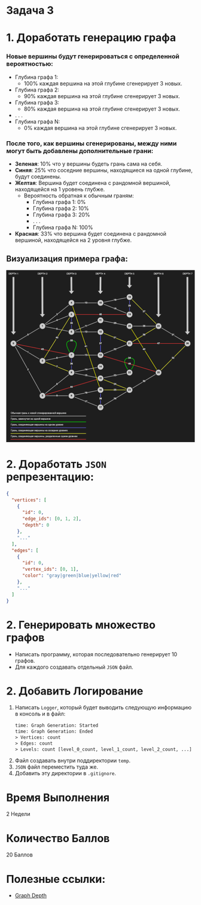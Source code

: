 # Задача 3

# 1. Доработать генерацию графа

### Новые вершины будут генерироваться с определенной вероятностью:

- Глубина графа 1:
  - 100% каждая вершина на этой глубине сгенерирует 3 новых.
- Глубина графа 2:
  - 90% каждая вершина на этой глубине сгенерирует 3 новых.
- Глубина графа 3:
  - 80% каждая вершина на этой глубине сгенерирует 3 новых.
- . . .
- Глубина графа N:
  - 0% каждая вершина на этой глубине сгенерирует 3 новых.

### После того, как вершины сгенерированы, между ними могут быть добавлены дополнительные грани:

- **Зеленая**: 10% что у вершины будеть грань сама на себя.
- **Синяя**: 25% что соседние вершины, находящиеся на одной глубине, будут соединены.
- **Желтая**: Вершина будет соединена с рандомной вершиной, находящейся на 1 уровень глубже.
  - Вероятность обратная к обычным граням:
    - Глубина графа 1: 0%
    - Глубина графа 2: 10%
    - Глубина графа 3: 20%
    - . . .
    - Глубина графа N: 100%
- **Красная**: 33% что вершина будет соединена с рандомной вершиной, находящейся на 2 уровня глубже.

## Визуализация примера графа:

![Graph](./graph.png)

# 2. Доработать `JSON` репрезентацию:
```json
{
  "vertices": [
    {
      "id": 0,
      "edge_ids": [0, 1, 2],
      "depth": 0
    },
    "..."
  ],
  "edges": [
    {
      "id": 0,
      "vertex_ids": [0, 1],
      "color": "gray|green|blue|yellow|red"
    },
    "..."
  ]
}
```

# 2. Генерировать множество графов

- Написать программу, которая последовательно генерирует 10 графов.
- Для каждого создавать отдельный `JSON` файл.

# 2. Добавить Логирование

1. Написать `Logger`, который будет выводить следующую информацию в консоль и в файл:
    ```
    time: Graph Generation: Started
    time: Graph Generation: Ended
    > Vertices: count
    > Edges: count
    > Levels: count [level_0_count, level_1_count, level_2_count, ...]
    ```
1. Файл создавать внутри поддиректории `temp`.
1. `JSON` файл переместить туда же.
1. Добавить эту директории в `.gitignore`.

# Время Выполнения

2 Недели

# Количество Баллов

20 Баллов

# Полезные ссылки:
- [Graph Depth](https://en.wikipedia.org/wiki/Tree-depth)
